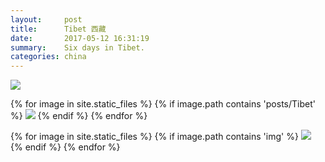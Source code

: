 ```yaml
---
layout:     post
title:      Tibet 西藏
date:       2017-05-12 16:31:19
summary:    Six days in Tibet.
categories: china
---
```


<img src="{{ site.url }}/assets/posts/Tibet/DSCF2574.jpg" />

{% for image in site.static_files %}
    {% if image.path contains 'posts/Tibet' %}
        <img src="{{ site.url }}{{ image.path }}" />
    {% endif %}
{% endfor %}

{% for image in site.static_files %}
    {% if image.path contains 'img' %}
        <img src="{{ site.url }}{{ image.path }}" />
    {% endif %}
{% endfor %}
